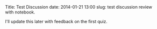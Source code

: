 Title: Test Discussion
date: 2014-01-21 13:00
slug: test discussion review with notebook.

I'll update this later with feedback on the first quiz.
